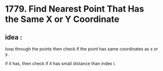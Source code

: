# 1779. Find Nearest Point That Has the Same X or Y Coordinate
## <b>idea :</b>
loop through the points then check if the point has same coordinates as x or y.

if it has, then check if it has small distance than index i. 